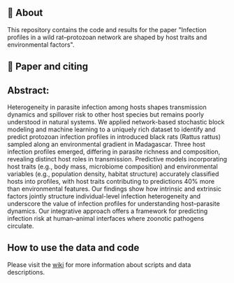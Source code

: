 ## :wave: About
This repository contains the code and results for the paper "Infection profiles in a wild rat–protozoan network are shaped by host traits and environmental factors".

## :page_facing_up: Paper and citing


## Abstract:
Heterogeneity in parasite infection among hosts shapes transmission dynamics and spillover risk to other host species but remains poorly understood in natural systems. We applied network-based stochastic block modeling and machine learning to a uniquely rich dataset to identify and predict protozoan infection profiles in introduced black rats (Rattus rattus) sampled along an environmental gradient in Madagascar. Three host infection profiles emerged, differing in parasite richness and composition, revealing distinct host roles in transmission. Predictive models incorporating host traits (e.g., body mass, microbiome composition) and environmental variables (e.g., population density, habitat structure) accurately classified hosts into profiles, with host traits contributing to predictions 40% more than environmental features. Our findings show how intrinsic and extrinsic factors jointly structure individual-level infection heterogeneity and underscore the value of infection profiles for understanding host–parasite dynamics. Our integrative approach offers a framework for predicting infection risk at human–animal interfaces where zoonotic pathogens circulate.

## How to use the data and code
Please visit the [wiki](https://github.com/Ecological-Complexity-Lab/Microbiome_Structure_Madagascar/wiki) for more information about scripts and data descriptions.


